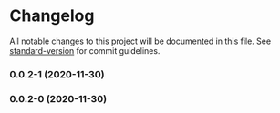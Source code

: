# Changelog

All notable changes to this project will be documented in this file. See [standard-version](https://github.com/conventional-changelog/standard-version) for commit guidelines.

### 0.0.2-1 (2020-11-30)

### 0.0.2-0 (2020-11-30)
